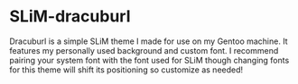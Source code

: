 # SLiM-dracuburl
Dracuburl is a simple SLiM theme I made for use on my Gentoo machine. It features my personally used background and custom font. I recommend pairing your system font with the font used for SLiM though changing fonts for this theme will shift its positioning so customize as needed!
